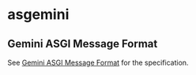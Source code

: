 # asgemini

## Gemini ASGI Message Format

See [Gemini ASGI Message Format](spec/gemini.gmi) for the specification.

